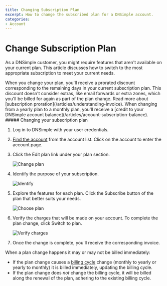 ```yaml
---
title: Changing Subscription Plan
excerpt: How to change the subscribed plan for a DNSimple account.
categories:
- Account
---
```


# Change Subscription Plan

As a DNSimple customer, you might require features that aren't available on your current plan. This article discusses how to switch to the most appropriate subscription to meet your current needs.

<info>
When you change your plan, you'll receive a prorated discount corresponding to the remaining days in your current subscription plan. This discount doesn't consider extras, like email forwards or extra zones, which you'll be billed for again as part of the plan change. Read more about [subscription proration](/articles/understanding-invoice).
</info>

<warning>
When changing from a yearly plan to a monthly plan, you'll receive a [credit to your DNSimple account balance](/articles/account-subscription-balance).
</warning>

<div class="section-steps" markdown="1">
##### Changing your subscription plan

1.  Log in to DNSimple with your user credentials.
1.  [Find the account](https://dnsimple.com/user) from the account list. Click on the account to enter the account page.
1.  Click the <label>Edit plan</label> link under your plan section.

    ![Change plan](/files/account-billing-change-plan-link.png)

1.  Identify the purpose of your subscription.

    ![Identify](/files/change-plan-2.png)

1.  Explore the features for each plan. Click the <label>Subscribe</label> button of the plan that better suits your needs.

    ![Choose plan](/files/change-plan-4.png)

1.  Verify the charges that will be made on your account. To complete the plan change, click <label>Switch to plan</label>.

    ![Verify charges](/files/change-plan-3.png)

1.  Once the change is complete, you'll receive the corresponding invoice.

<info>
When a plan change happens it may or may not be billed immediately:

- If the plan change causes a [billing cycle](/articles/yearly-billing) change (monthly to yearly or yearly to monthly) it is billed immediately, updating the billing cycle.
- If the plan change does _not_ change the billing cycle, it will be billed along the renewal of the plan, adhering to the existing billing cycle.
</info>

</div>
